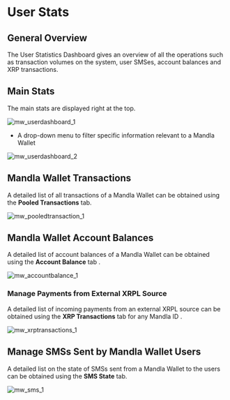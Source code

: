 # User Stats

## General Overview

The User Statistics Dashboard gives an overview of all the operations such as transaction volumes on the system, user SMSes, account balances and XRP transactions.


## Main Stats

The main stats are displayed right at the top.

![mw_userdashboard_1](/images_admin/mw_userdashboard_1.png)


* A drop-down menu to filter specific information relevant to a Mandla Wallet


![mw_userdashboard_2](/images_admin/mw_userdashboard_2.png)


## Mandla Wallet Transactions

A detailed list of all transactions of a Mandla Wallet can be obtained using the **Pooled Transactions** tab.

![mw_pooledtransaction_1](/images_admin/mw_pooledtransactions_1.png)


## Mandla Wallet Account Balances

A detailed list of account balances of a Mandla Wallet can be obtained using the **Account Balance** tab .


![mw_accountbalance_1](/images_admin/mw_accountbalance_1.png)


### Manage Payments from External XRPL Source

A detailed list of incoming payments from an external XRPL source can be obtained using the **XRP Transactions** tab for any Mandla ID .


![mw_xrptransactions_1](/images_admin/mw_xrptransactions_1.png)


## Manage SMSs Sent by Mandla Wallet Users

A detailed list on the state of SMSs sent from a Mandla Wallet to the users can be obtained using the **SMS State** tab.


![mw_sms_1](/images_admin/mw_sms_1.png)


